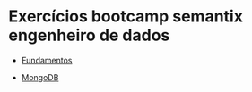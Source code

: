 # Exercícios bootcamp semantix engenheiro de dados

- [Fundamentos](./fundamentos/)

- [MongoDB](./mongo/)